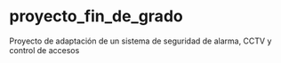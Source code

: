 # proyecto_fin_de_grado
Proyecto de adaptación de un sistema de seguridad de alarma, CCTV y control de accesos 
